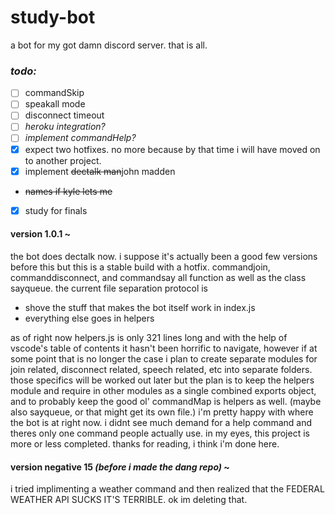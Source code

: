 # study-bot
a bot for my got damn discord server. that is all.
### *todo:*
- [ ] commandSkip
- [ ] speakall mode
- [ ] disconnect timeout
- [ ] *heroku integration?*
- [ ] *implement commandHelp?*
- [x] expect two hotfixes. no more because by that time i will have moved on to another project.
- [x] implement ~~dectalk man~~john madden
- ~~names if kyle lets me~~
- [x] study for finals

#### version 1.0.1 ~
the bot does dectalk now. i suppose it's actually been a good few versions before this but this is a stable build with a hotfix. commandjoin, commanddisconnect, and commandsay all function as well as the class sayqueue. the current file separation protocol is 
- shove the stuff that makes the bot itself work in index.js
- everything else goes in helpers  

as of right now helpers.js is only 321 lines long and with the help of vscode's table of contents it hasn't been horrific to navigate, however if at some point that is no longer the case i plan to create separate modules for join related, disconnect related, speech related, etc into separate folders. those specifics will be worked out later but the plan is to keep the helpers module and require in other modules as a single combined exports object, and to probably keep the good ol' commandMap is helpers as well. (maybe also sayqueue, or that might get its own file.) i'm pretty happy with where the bot is at right now. i didnt see much demand for a help command and theres only one command people actually use. in my eyes, this project is more or less completed. thanks for reading, i think i'm done here.

#### version negative 15 *(before i made the dang repo)* ~  
i tried implimenting a weather command and then realized that the FEDERAL WEATHER API SUCKS IT'S TERRIBLE. ok im deleting that.
